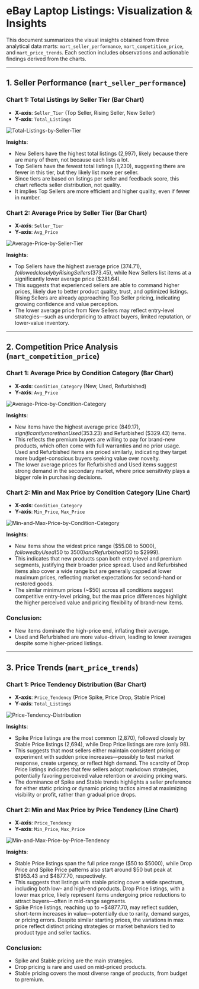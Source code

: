 # eBay Laptop Listings: Visualization & Insights

This document summarizes the visual insights obtained from three analytical data marts: `mart_seller_performance`, `mart_competition_price`, and `mart_price_trends`. Each section includes observations and actionable findings derived from the charts.

---

## 1. Seller Performance (`mart_seller_performance`)

### **Chart 1: Total Listings by Seller Tier (Bar Chart)**
- **X-axis**: `Seller_Tier` (Top Seller, Rising Seller, New Seller)  
- **Y-axis**: `Total_Listings`

![Total-Listings-by-Seller-Tier](https://github.com/user-attachments/assets/94776d2f-dffa-488e-b74c-1d7b32bda75f)

**Insights**:
- New Sellers have the highest total listings (2,997), likely because there are many of them, not because each lists a lot.
- Top Sellers have the fewest total listings (1,230), suggesting there are fewer in this tier, but they likely list more per seller.
- Since tiers are based on listings per seller and feedback score, this chart reflects seller distribution, not quality.
- It implies Top Sellers are more efficient and higher quality, even if fewer in number.

### **Chart 2: Average Price by Seller Tier (Bar Chart)**
- **X-axis**: `Seller_Tier`  
- **Y-axis**: `Avg_Price`

![Average-Price-by-Seller-Tier](https://github.com/user-attachments/assets/38e6f2b8-7c0e-4456-acfa-783369d3bf14)

**Insights**:
- Top Sellers have the highest average price ($374.71), followed closely by Rising Sellers ($373.45), while New Sellers list items at a significantly lower average price ($281.64).
- This suggests that experienced sellers are able to command higher prices, likely due to better product quality, trust, and optimized listings. Rising Sellers are already approaching Top Seller pricing, indicating growing confidence and value perception.
- The lower average price from New Sellers may reflect entry-level strategies—such as underpricing to attract buyers, limited reputation, or lower-value inventory.

---

## 2. Competition Price Analysis (`mart_competition_price`)

### **Chart 1: Average Price by Condition Category (Bar Chart)**
- **X-axis**: `Condition_Category` (New, Used, Refurbished)  
- **Y-axis**: `Avg_Price`

![Average-Price-by-Condition-Category](https://github.com/user-attachments/assets/470c1c42-1de0-4808-a577-011bf5f8acd9)

**Insights**:
- New items have the highest average price ($849.17), significantly more than Used ($353.23) and Refurbished ($329.43) items.
- This reflects the premium buyers are willing to pay for brand-new products, which often come with full warranties and no prior usage. Used and Refurbished items are priced similarly, indicating they target more budget-conscious buyers seeking value over novelty.
- The lower average prices for Refurbished and Used items suggest strong demand in the secondary market, where price sensitivity plays a bigger role in purchasing decisions.

### **Chart 2: Min and Max Price by Condition Category (Line Chart)**
- **X-axis**: `Condition_Category`  
- **Y-axis**: `Min_Price`, `Max_Price`

![Min-and-Max-Price-by-Condition-Category](https://github.com/user-attachments/assets/fa84667c-63d1-43c7-b65e-e5644d8949c2)

**Insights**:
- New items show the widest price range ($55.08 to $5000), followed by Used ($50 to $3500) and Refurbished ($50 to $2999).
- This indicates that new products span both entry-level and premium segments, justifying their broader price spread. Used and Refurbished items also cover a wide range but are generally capped at lower maximum prices, reflecting market expectations for second-hand or restored goods.
- The similar minimum prices (~$50) across all conditions suggest competitive entry-level pricing, but the max price differences highlight the higher perceived value and pricing flexibility of brand-new items.

### **Conclusion:**
- New items dominate the high-price end, inflating their average.
- Used and Refurbished are more value-driven, leading to lower averages despite some higher-priced listings.

---

## 3. Price Trends (`mart_price_trends`)

### **Chart 1: Price Tendency Distribution (Bar Chart)**
- **X-axis**: `Price_Tendency` (Price Spike, Price Drop, Stable Price)  
- **Y-axis**: `Total_Listings`

![Price-Tendency-Distribution](https://github.com/user-attachments/assets/ffee25c7-ae5b-419e-8348-03e1eb806336)

**Insights**:
- Spike Price listings are the most common (2,870), followed closely by Stable Price listings (2,694), while Drop Price listings are rare (only 98).
- This suggests that most sellers either maintain consistent pricing or experiment with sudden price increases—possibly to test market response, create urgency, or reflect high demand. The scarcity of Drop Price listings indicates that few sellers adopt markdown strategies, potentially favoring perceived value retention or avoiding pricing wars.
- The dominance of Spike and Stable trends highlights a seller preference for either static pricing or dynamic pricing tactics aimed at maximizing visibility or profit, rather than gradual price drops.

### **Chart 2: Min and Max Price by Price Tendency (Line Chart)**
- **X-axis**: `Price_Tendency`  
- **Y-axis**: `Min_Price`, `Max_Price`

![Min-and-Max-Price-by-Price-Tendency](https://github.com/user-attachments/assets/ee78f429-5731-48b9-af5e-129df4291b3c)

**Insights**:
- Stable Price listings span the full price range ($50 to $5000), while Drop Price and Spike Price patterns also start around $50 but peak at $1953.43 and $4877.70, respectively.
- This suggests that listings with stable pricing cover a wide spectrum, including both low- and high-end products. Drop Price listings, with a lower max price, likely represent items undergoing price reductions to attract buyers—often in mid-range segments.
- Spike Price listings, reaching up to ~$4877.70, may reflect sudden, short-term increases in value—potentially due to rarity, demand surges, or pricing errors. Despite similar starting prices, the variations in max price reflect distinct pricing strategies or market behaviors tied to product type and seller tactics.

### **Conclusion:**
- Spike and Stable pricing are the main strategies.
- Drop pricing is rare and used on mid-priced products.
- Stable pricing covers the most diverse range of products, from budget to premium.
